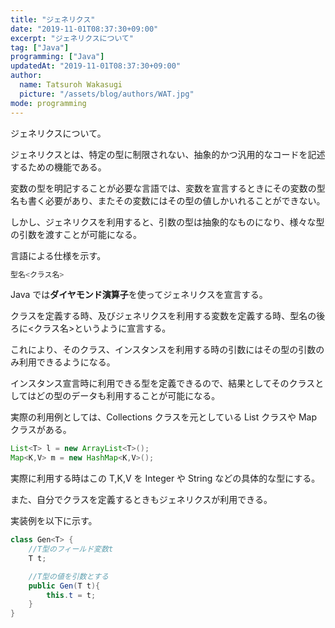 ```yaml
---
title: "ジェネリクス"
date: "2019-11-01T08:37:30+09:00"
excerpt: "ジェネリクスについて"
tag: ["Java"]
programming: ["Java"]
updatedAt: "2019-11-01T08:37:30+09:00"
author:
  name: Tatsuroh Wakasugi
  picture: "/assets/blog/authors/WAT.jpg"
mode: programming
---
```


ジェネリクスについて。

ジェネリクスとは、特定の型に制限されない、抽象的かつ汎用的なコードを記述するための機能である。

変数の型を明記することが必要な言語では、変数を宣言するときにその変数の型名も書く必要があり、またその変数にはその型の値しかいれることができない。

しかし、ジェネリクスを利用すると、引数の型は抽象的なものになり、様々な型の引数を渡すことが可能になる。

言語による仕様を示す。

<div class="note_content_by_programming_language" id="note_content_Java">

```java
型名<クラス名>
```

Java では**ダイヤモンド演算子**を使ってジェネリクスを宣言する。

クラスを定義する時、及びジェネリクスを利用する変数を定義する時、型名の後ろに<クラス名>というように宣言する。

これにより、そのクラス、インスタンスを利用する時の引数にはその型の引数のみ利用できるようになる。

インスタンス宣言時に利用できる型を定義できるので、結果としてそのクラスとしてはどの型のデータも利用することが可能になる。

実際の利用例としては、Collections クラスを元としている List クラスや Map クラスがある。

```java
List<T> l = new ArrayList<T>();
Map<K,V> m = new HashMap<K,V>();
```

実際に利用する時はこの T,K,V を Integer や String などの具体的な型にする。

また、自分でクラスを定義するときもジェネリクスが利用できる。

実装例を以下に示す。

```java
class Gen<T> {
    //T型のフィールド変数t
    T t;

    //T型の値を引数とする
    public Gen(T t){
        this.t = t;
    }
}
```

</div>
